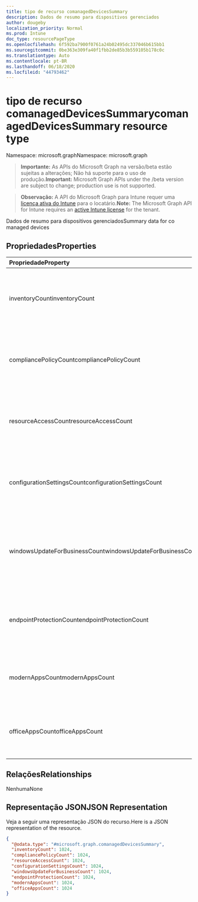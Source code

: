 ```yaml
---
title: tipo de recurso comanagedDevicesSummary
description: Dados de resumo para dispositivos gerenciados
author: dougeby
localization_priority: Normal
ms.prod: Intune
doc_type: resourcePageType
ms.openlocfilehash: 6f592ba7900f0761a24b02495dc337046b615bb1
ms.sourcegitcommit: 0be363e309fa40f1fbb2de85b3b559105b178c0c
ms.translationtype: Auto
ms.contentlocale: pt-BR
ms.lasthandoff: 06/18/2020
ms.locfileid: "44793462"
---
```

# <a name="comanageddevicessummary-resource-type"></a><span data-ttu-id="3d0ab-103">tipo de recurso comanagedDevicesSummary</span><span class="sxs-lookup"><span data-stu-id="3d0ab-103">comanagedDevicesSummary resource type</span></span>

<span data-ttu-id="3d0ab-104">Namespace: microsoft.graph</span><span class="sxs-lookup"><span data-stu-id="3d0ab-104">Namespace: microsoft.graph</span></span>

> <span data-ttu-id="3d0ab-105">**Importante:** As APIs do Microsoft Graph na versão/beta estão sujeitas a alterações; Não há suporte para o uso de produção.</span><span class="sxs-lookup"><span data-stu-id="3d0ab-105">**Important:** Microsoft Graph APIs under the /beta version are subject to change; production use is not supported.</span></span>

> <span data-ttu-id="3d0ab-106">**Observação:** A API do Microsoft Graph para Intune requer uma [licença ativa do Intune](https://go.microsoft.com/fwlink/?linkid=839381) para o locatário.</span><span class="sxs-lookup"><span data-stu-id="3d0ab-106">**Note:** The Microsoft Graph API for Intune requires an [active Intune license](https://go.microsoft.com/fwlink/?linkid=839381) for the tenant.</span></span>

<span data-ttu-id="3d0ab-107">Dados de resumo para dispositivos gerenciados</span><span class="sxs-lookup"><span data-stu-id="3d0ab-107">Summary data for co managed devices</span></span>

## <a name="properties"></a><span data-ttu-id="3d0ab-108">Propriedades</span><span class="sxs-lookup"><span data-stu-id="3d0ab-108">Properties</span></span>
|<span data-ttu-id="3d0ab-109">Propriedade</span><span class="sxs-lookup"><span data-stu-id="3d0ab-109">Property</span></span>|<span data-ttu-id="3d0ab-110">Tipo</span><span class="sxs-lookup"><span data-stu-id="3d0ab-110">Type</span></span>|<span data-ttu-id="3d0ab-111">Descrição</span><span class="sxs-lookup"><span data-stu-id="3d0ab-111">Description</span></span>|
|:---|:---|:---|
|<span data-ttu-id="3d0ab-112">inventoryCount</span><span class="sxs-lookup"><span data-stu-id="3d0ab-112">inventoryCount</span></span>|<span data-ttu-id="3d0ab-113">Int32</span><span class="sxs-lookup"><span data-stu-id="3d0ab-113">Int32</span></span>|<span data-ttu-id="3d0ab-114">Número de dispositivos com Swung de inventário.</span><span class="sxs-lookup"><span data-stu-id="3d0ab-114">Number of devices with Inventory swung-over.</span></span> <span data-ttu-id="3d0ab-115">Essa propriedade é somente leitura.</span><span class="sxs-lookup"><span data-stu-id="3d0ab-115">This property is read-only.</span></span>|
|<span data-ttu-id="3d0ab-116">compliancePolicyCount</span><span class="sxs-lookup"><span data-stu-id="3d0ab-116">compliancePolicyCount</span></span>|<span data-ttu-id="3d0ab-117">Int32</span><span class="sxs-lookup"><span data-stu-id="3d0ab-117">Int32</span></span>|<span data-ttu-id="3d0ab-118">Número de dispositivos com o CompliancePolicy de Swung.</span><span class="sxs-lookup"><span data-stu-id="3d0ab-118">Number of devices with CompliancePolicy swung-over.</span></span> <span data-ttu-id="3d0ab-119">Essa propriedade é somente leitura.</span><span class="sxs-lookup"><span data-stu-id="3d0ab-119">This property is read-only.</span></span>|
|<span data-ttu-id="3d0ab-120">resourceAccessCount</span><span class="sxs-lookup"><span data-stu-id="3d0ab-120">resourceAccessCount</span></span>|<span data-ttu-id="3d0ab-121">Int32</span><span class="sxs-lookup"><span data-stu-id="3d0ab-121">Int32</span></span>|<span data-ttu-id="3d0ab-122">Número de dispositivos com o ResourceAccess de Swung.</span><span class="sxs-lookup"><span data-stu-id="3d0ab-122">Number of devices with ResourceAccess swung-over.</span></span> <span data-ttu-id="3d0ab-123">Essa propriedade é somente leitura.</span><span class="sxs-lookup"><span data-stu-id="3d0ab-123">This property is read-only.</span></span>|
|<span data-ttu-id="3d0ab-124">configurationSettingsCount</span><span class="sxs-lookup"><span data-stu-id="3d0ab-124">configurationSettingsCount</span></span>|<span data-ttu-id="3d0ab-125">Int32</span><span class="sxs-lookup"><span data-stu-id="3d0ab-125">Int32</span></span>|<span data-ttu-id="3d0ab-126">Número de dispositivos com o ConfigurationSettings de Swung.</span><span class="sxs-lookup"><span data-stu-id="3d0ab-126">Number of devices with ConfigurationSettings swung-over.</span></span> <span data-ttu-id="3d0ab-127">Essa propriedade é somente leitura.</span><span class="sxs-lookup"><span data-stu-id="3d0ab-127">This property is read-only.</span></span>|
|<span data-ttu-id="3d0ab-128">windowsUpdateForBusinessCount</span><span class="sxs-lookup"><span data-stu-id="3d0ab-128">windowsUpdateForBusinessCount</span></span>|<span data-ttu-id="3d0ab-129">Int32</span><span class="sxs-lookup"><span data-stu-id="3d0ab-129">Int32</span></span>|<span data-ttu-id="3d0ab-130">Número de dispositivos com o WindowsUpdateForBusiness de Swung.</span><span class="sxs-lookup"><span data-stu-id="3d0ab-130">Number of devices with WindowsUpdateForBusiness swung-over.</span></span> <span data-ttu-id="3d0ab-131">Essa propriedade é somente leitura.</span><span class="sxs-lookup"><span data-stu-id="3d0ab-131">This property is read-only.</span></span>|
|<span data-ttu-id="3d0ab-132">endpointProtectionCount</span><span class="sxs-lookup"><span data-stu-id="3d0ab-132">endpointProtectionCount</span></span>|<span data-ttu-id="3d0ab-133">Int32</span><span class="sxs-lookup"><span data-stu-id="3d0ab-133">Int32</span></span>|<span data-ttu-id="3d0ab-134">Número de dispositivos com o EndpointProtection de Swung.</span><span class="sxs-lookup"><span data-stu-id="3d0ab-134">Number of devices with EndpointProtection swung-over.</span></span> <span data-ttu-id="3d0ab-135">Essa propriedade é somente leitura.</span><span class="sxs-lookup"><span data-stu-id="3d0ab-135">This property is read-only.</span></span>|
|<span data-ttu-id="3d0ab-136">modernAppsCount</span><span class="sxs-lookup"><span data-stu-id="3d0ab-136">modernAppsCount</span></span>|<span data-ttu-id="3d0ab-137">Int32</span><span class="sxs-lookup"><span data-stu-id="3d0ab-137">Int32</span></span>|<span data-ttu-id="3d0ab-138">Número de dispositivos com o ModernApps de Swung.</span><span class="sxs-lookup"><span data-stu-id="3d0ab-138">Number of devices with ModernApps swung-over.</span></span> <span data-ttu-id="3d0ab-139">Essa propriedade é somente leitura.</span><span class="sxs-lookup"><span data-stu-id="3d0ab-139">This property is read-only.</span></span>|
|<span data-ttu-id="3d0ab-140">officeAppsCount</span><span class="sxs-lookup"><span data-stu-id="3d0ab-140">officeAppsCount</span></span>|<span data-ttu-id="3d0ab-141">Int32</span><span class="sxs-lookup"><span data-stu-id="3d0ab-141">Int32</span></span>|<span data-ttu-id="3d0ab-142">Número de dispositivos com o Officetreinamento de Swung.</span><span class="sxs-lookup"><span data-stu-id="3d0ab-142">Number of devices with OfficeApps swung-over.</span></span> <span data-ttu-id="3d0ab-143">Essa propriedade é somente leitura.</span><span class="sxs-lookup"><span data-stu-id="3d0ab-143">This property is read-only.</span></span>|

## <a name="relationships"></a><span data-ttu-id="3d0ab-144">Relações</span><span class="sxs-lookup"><span data-stu-id="3d0ab-144">Relationships</span></span>
<span data-ttu-id="3d0ab-145">Nenhuma</span><span class="sxs-lookup"><span data-stu-id="3d0ab-145">None</span></span>

## <a name="json-representation"></a><span data-ttu-id="3d0ab-146">Representação JSON</span><span class="sxs-lookup"><span data-stu-id="3d0ab-146">JSON Representation</span></span>
<span data-ttu-id="3d0ab-147">Veja a seguir uma representação JSON do recurso.</span><span class="sxs-lookup"><span data-stu-id="3d0ab-147">Here is a JSON representation of the resource.</span></span>
<!-- {
  "blockType": "resource",
  "@odata.type": "microsoft.graph.comanagedDevicesSummary"
}
-->
``` json
{
  "@odata.type": "#microsoft.graph.comanagedDevicesSummary",
  "inventoryCount": 1024,
  "compliancePolicyCount": 1024,
  "resourceAccessCount": 1024,
  "configurationSettingsCount": 1024,
  "windowsUpdateForBusinessCount": 1024,
  "endpointProtectionCount": 1024,
  "modernAppsCount": 1024,
  "officeAppsCount": 1024
}
```



